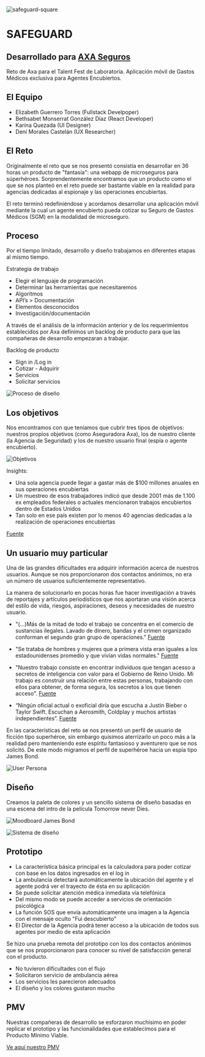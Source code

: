 ![safeguard-square](https://user-images.githubusercontent.com/32871457/40625602-24dcdd7e-6279-11e8-8367-39754d02dad9.png)

# SAFEGUARD
## Desarrollado para [AXA Seguros](https://axa.mx/home)

Reto de Axa para el Talent Fest de Laboratoria.
Aplicación móvil de Gastos Médicos exclusiva para Agentes Encubiertos.

## El Equipo

* Elizabeth Guerrero Torres (Fullstack Develpoper)
* Bethsabet Monserrat González Díaz (React Developer)
* Karina Quezada (UI Designer)
* Dení Morales Castelán (UX Researcher)


## El Reto

Originalmente el reto que se nos presentó consistía en desarrollar en 36 horas un producto de "fantasía": una webapp de microseguros para súperhéroes. Sorprendentemente encontramos que un producto como el que se nos planteó en el reto puede ser bastante viable en la realidad para agencias dedicadas al  espionaje y las operaciones encubiertas. 

El reto terminó redefiniéndose y acordamos desarrollar una aplicación móvil mediante la cual un agente encubierto pueda cotizar su Seguro de Gastos Médicos (SGM) en la modalidad de microseguro.


## Proceso

Por el tiempo limitado, desarrollo y diseño trabajamos en diferentes etapas al mismo tiempo.

Estrategia de trabajo

* Elegir el lenguaje de programación 
* Determinar las herramientas que necesitaremos
* Algoritmos
* API’s > Documentación
* Elementos desconocidos 
* Investigación/documentación

A través de el análisis de la información anterior y de los requerimientos establecidos por Axa definimos un backlog de producto para que las compañeras de desarrollo empezaran a trabajar.

Backlog de producto

* Sign in /Log in
* Cotizar - Adquirir
* Servicios
* Solicitar servicios

![Proceso de diseño](./assets/images/proceso.png)

## Los objetivos

Nos encontramos con que teníamos que cubrir tres tipos de objetivos: nuestros propios objetivos (como Aseguradora Axa), los de nuestro cliente (la Agencia de Seguridad) y los de nuestro usuario final (espía o agente encubierto).

![Objetivos](./assets/images/objetivos.png)



Insights:

* Una sola agencia puede llegar a gastar más de $100 millones anuales en sus operaciones encubiertas
* Un muestreo de esos trabajadores indicó que desde 2001 más de 1.100 ex empleados federales o actuales mencionaron trabajos encubiertos dentro de Estados Unidos
* Tan solo en ese país existen por lo menos 40 agencias dedicadas a la realización de operaciones encubiertas

[Fuente](https://www.clarin.com/mundo/mundo-sombras-agentes-encubiertos-EEUU-New-York-Times-segunda-parte_0_Skk7kld5vmx.html)


## Un usuario muy particular

Una de las grandes dificultades era adquirir información acerca de nuestros usuarios. Aunque se nos proporcionaron dos contactos anónimos, no era un número de usuarios suficientemente representativo. 

La manera de solucionarlo en pocas horas fue hacer investigación a través de reportajes y artículos periodísticos que nos aportaran una visión acerca del estilo de vida, riesgos, aspiraciones, deseos y necesidades de nuestro usuario.

* "(...)Más de la mitad de todo el trabajo se concentra en el comercio de sustancias ilegales. Lavado de dinero, bandas y el crimen organizado conforman el segundo gran grupo de operaciones."
[Fuente](https://www.clarin.com/mundo/mundo-sombras-agentes-encubiertos-EEUU-New-York-Times-segunda-parte_0_Skk7kld5vmx.html)

* "Se trataba de hombres y mujeres que a primera vista eran iguales a los estadounidenses promedio y que vivían vidas normales."
[Fuente](http://www.bbc.com/mundo/noticias-39071426)

* "Nuestro trabajo consiste en encontrar individuos que tengan acesso a secretos de inteligencia con valor para el Gobierno de Reino Unido. Mi trabajo es construir una relación entre estas personas, trabajando con ellos para obtener, de forma segura, los secretos a los que tienen acceso".
[Fuente](https://www.elconfidencial.com/alma-corazon-vida/2015-10-27/asi-son-los-espias-de-verdad-contado-por-agentes-en-activo-del-mi6_1072192/)

* “Ningún oficial actual o exoficial diría que escucha a Justin Bieber o Taylor Swift. Escuchan a Aerosmith, Coldplay y muchos artistas independientes”.
[Fuente](http://cnnespanol.cnn.com/2012/11/13/los-espias-de-la-vida-real-explican-sus-diferencias-con-james-bond/)

En las características del reto se nos presentó un perfil de usuario de ficción tipo superhéroe, sin embargo quisimos aterrizarlo un poco más a la realidad pero manteniendo este espíritu fantasioso y aventurero que se nos solicitó. De este modo migramos el perfil de superhéroe hacia un espía tipo James Bond.

![User Persona](./assets/images/user_persona_axa.png)


## Diseño

Creamos la paleta de colores y un sencillo sistema de diseño basadas en una escena del intro de la película Tomorrow never Dies.

![Moodboard James Bond](./assets/images/james-bond-moodboard.jpg)

![Sistema de diseño](./assets/images/sistema-diseno.png)

## Prototipo

* La característica básica principal es la calculadora para poder cotizar con base en los datos ingresados en el log in
* La ambulancia detectará automáticamente la ubicación del agente y el agente podrá ver el trayecto de ésta en su aplicación
* Se puede solicitar atención médica inmediata vía telefónica
* Del mismo modo se puede acceder a servicios de orientación psicológica
* La función SOS que envía automáticamente una imagen a la Agencia con el mensaje oculto "Fui descubierto"
* El Director de la Agencia podrá tener acceso a la ubicación de todos sus agentes por medio de esta aplicación

Se hizo una prueba remota del prototipo con los dos contactos anónimos que se nos proporcionaron para conocer su nivel de satisfacción general con el producto. 

* No tuvieron dificultades con el flujo
* Solicitaron servicio de ambulancia aérea
* Los servicios les parecieron adecuados
* El diseño y los colores gustaron mucho


## PMV

Nuestras compañeras de desarrollo se esforzaron muchísimo en poder replicar el prototipo y las funcionalidades que establecimos para el Producto Mínimo Viable.

[Ve aquí nuestro PMV](https://behtsa.github.io/axxa-challengue/)


